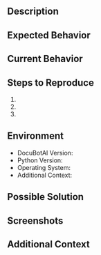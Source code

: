 ## Description
<!-- A clear and concise description of the issue -->

## Expected Behavior
<!-- What you expected to happen -->

## Current Behavior
<!-- What actually happened -->

## Steps to Reproduce
1. 
2. 
3. 

## Environment
- DocuBotAI Version:
- Python Version:
- Operating System:
- Additional Context:

## Possible Solution
<!-- Optional: Suggest a fix/reason for the bug -->

## Screenshots
<!-- Optional: Add screenshots to help explain the issue -->

## Additional Context
<!-- Add any other context about the problem here -->
